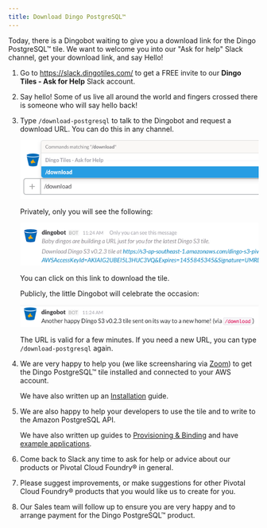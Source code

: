 ```yaml
---
title: Download Dingo PostgreSQL™
---
```


Today, there is a Dingobot waiting to give you a download link for the Dingo PostgreSQL™ tile. We want to welcome you into our "Ask for help" Slack channel, get your download link, and say Hello!

1. Go to https://slack.dingotiles.com/ to get a FREE invite to our **Dingo Tiles - Ask for Help** Slack account.
2. Say hello! Some of us live all around the world and fingers crossed there is someone who will say hello back!
3. Type `/download-postgresql` to talk to the Dingobot and request a download URL. You can do this in any channel.

    ![download](images/dingobot-download.png)

    Privately, only you will see the following:

    ![private](images/dingobot-download-private.png)

    You can click on this link to download the tile.

    Publicly, the little Dingobot will celebrate the occasion:

    ![public](images/dingobot-download-public.png)

    The URL is valid for a few minutes. If you need a new URL, you can type `/download-postgresql` again.

4. We are very happy to help you (we like screensharing via [Zoom](https://zoom.us)) to get the Dingo PostgreSQL™ tile installed and connected to your AWS account.

    We have also written up an [Installation](installation.html) guide.

5. We are also happy to help your developers to use the tile and to write to the Amazon PostgreSQL API.

    We have also written up guides to [Provisioning &amp; Binding](usage-provision.html) and have [example applications](lang-examples.html).

6. Come back to Slack any time to ask for help or advice about our products or Pivotal Cloud Foundry&reg; in general.

7. Please suggest improvements, or make suggestions for other Pivotal Cloud Foundry&reg; products that you would like us to create for you.

7. Our Sales team will follow up to ensure you are very happy and to arrange payment for the Dingo PostgreSQL™ product.
